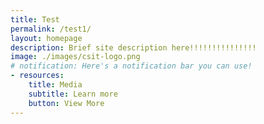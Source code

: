 ```yaml
---
title: Test
permalink: /test1/
layout: homepage
description: Brief site description here!!!!!!!!!!!!!!!
image: ./images/csit-logo.png
# notification: Here's a notification bar you can use!
- resources:
    title: Media
    subtitle: Learn more
    button: View More
---
```


